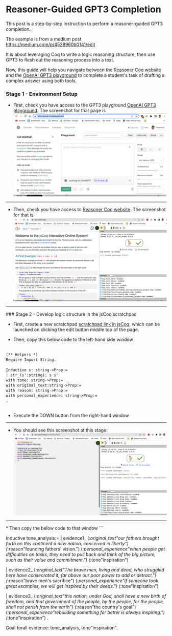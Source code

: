 
# Reasoner-Guided GPT3 Completion

This post is a step-by-step instruction to perform a reasoner-guided GPT3 completion.

The example is from a medium post https://medium.com/p/4528960b0141/edit

It is about leveraging Coq to write a logic reasoning structure, then use GPT3 to flesh out the reasoning process into a text. 

Now, this guide will help you navigate between the [Reasoner Coq website](https://coq.vercel.app/) and the [OpenAI GPT3 playground](https://beta.openai.com/playground) to complete a student's task of drafting a complex answer using both tools. 

### Stage 1 - Environment Setup

* First, check you have access to the GPT3 playground [OpenAI GPT3 playground](https://beta.openai.com/playground). The screenshot for that page is 
![playground](images/playground.png)

<hr>

* Then, check you have access to [Reasoner Coq website](https://coq.vercel.app/). The screenshot for that is 
![jscoq](images/jscoq.png)
<hr>
### Stage 2 - Develop logic structure in the jsCoq scratchpad

* First, create a new scratchpad  [scratchpad link in jsCoq](https://coq.vercel.app/scratchpad.html), which can be launched on clicking the edit button middle top of the page. 


* Then, copy this below code to the left-hand side window


```

(** Helpers *)
Require Import String.

Inductive s: string->Prop:=
| str_(s':string): s s'
with tone: string->Prop:=
with original_text:string->Prop:=
with reason: string->Prop:=
with personal_experience: string->Prop:=
.


```

* Execute the DOWN button from the right-hand window
<hr>

* You should see this screenshot at this stage: 
![initial batch](images/initial_batch.png)

<hr>
* Then copy the below code to that window
```

Inductive tone_analysis:=
| evidence1_
    (_:original_text"our fathers brought forth on this continent a new nation, conceived in liberty")
    (_:reason"founding fathers' vision.")
    (_:personal_experience"when people get difficulties on tasks, they need to pull back and think of the big picture, such as their value and commitment.")
    (_:tone"inspiration")

| evidence2_
    (_:original_text"The brave men, living and dead, who struggled here have consecrated it, far above our poor power to add or detract.")
    (_:reason"brave men's sacrifice")
    (_:personal_experience"if someone took great examples, we will get inspired by their deeds.")
    (_:tone"inspiration")

| evidence3_
    (_:original_text"this nation, under God, shall have a new birth of freedom, and that government of the people, by the people, for the people, shall not perish from the earth")
    (_:reason"the country's goal")
    (_:personal_experience"rebuilding something for better is always inspiring.")
    (_:tone"inspiration")
.


Goal forall evidence: tone_analysis, tone"inspiration".


```




